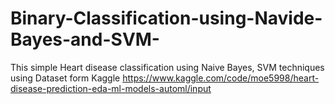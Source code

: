 # Binary-Classification-using-Navide-Bayes-and-SVM-
This simple Heart disease classification using Naive Bayes, SVM techniques
using Dataset form Kaggle https://www.kaggle.com/code/moe5998/heart-disease-prediction-eda-ml-models-automl/input

